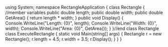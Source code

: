 using System;
namespace RectangleApplication
{
class Rectangle
{
//member variables
public double length;
public double width;
public double GetArea()
{
return length * width;
}
public void Display()
{
Console.WriteLine("Length: {0}", length);
Console.WriteLine("Width: {0}", width);
Console.WriteLine("Area: {0}", GetArea());
}
}//end class Rectangle
class ExecuteRectangle
{
static void Main(string[] args)
{
Rectangle r = new Rectangle();
r.length = 4.5;
r.width = 3.5;
r.Display();
}
}
}

